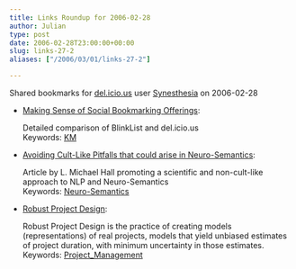 ```yaml
---
title: Links Roundup for 2006-02-28
author: Julian
type: post
date: 2006-02-28T23:00:00+00:00
slug: links-27-2 
aliases: ["/2006/03/01/links-27-2"]

---
```

Shared bookmarks for [del.icio.us][1] user  [Synesthesia][2] on 2006-02-28

  * [Making Sense of Social Bookmarking Offerings][3]:
  
    Detailed comparison of BlinkList and del.icio.us   
    Keywords: [KM][4]
  * [Avoiding Cult-Like Pitfalls that could arise in Neuro-Semantics][5]:
  
    Article by L. Michael Hall promoting a scientific and non-cult-like approach to NLP and Neuro-Semantics   
    Keywords: [Neuro-Semantics][6]
  * [Robust Project Design][7]:
  
    Robust Project Design is the practice of creating models (representations) of real projects, models that yield unbiased estimates of project duration, with minimum uncertainty in those estimates.   
    Keywords: [Project_Management][8]

 [1]: https://del.icio.us/
 [2]: https://del.icio.us/synesthesia
 [3]: https://www.elsua.net/2006/01/04/making-sense-of-social-bookmarking-offerings-delicious-vs-blinklist/ "https://www.elsua.net/2006/01/04/making-sense-of-social-bookmarking-offerings-delicious-vs-blinklist/"
 [4]: https://del.icio.us/synesthesia/KM
 [5]: https://www.neurosemantics.com/index.php?option=com_content&task=view&id=437&Itemid=46 "https://www.neurosemantics.com/index.php?option=com_content&task=view&id=437&Itemid=46"
 [6]: https://del.icio.us/synesthesia/Neuro-Semantics
 [7]: https://www.pdinstitute.com/RobustProjectDesign.html "https://www.pdinstitute.com/RobustProjectDesign.html"
 [8]: https://del.icio.us/synesthesia/Project_Management